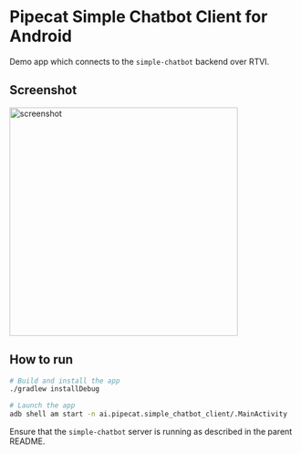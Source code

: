 # Pipecat Simple Chatbot Client for Android

Demo app which connects to the `simple-chatbot` backend over RTVI.

## Screenshot

<img alt="screenshot" src="files/screenshot.jpg" width="400px" />

## How to run

```bash
# Build and install the app
./gradlew installDebug

# Launch the app
adb shell am start -n ai.pipecat.simple_chatbot_client/.MainActivity
```

Ensure that the `simple-chatbot` server is running as described in the parent README.
